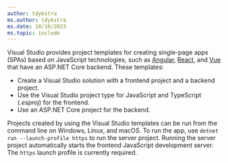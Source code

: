 ```yaml
---
author: tdykstra
ms.author: tdykstra
ms.date: 10/10/2023
ms.topic: include
---
```

Visual Studio provides project templates for creating single-page apps (SPAs) based on JavaScript technologies, such as [Angular](https://angular.dev/), [React](https://react.dev/), and [Vue](https://vuejs.org/) that have an ASP.NET Core backend. These templates:

* Create a Visual Studio solution with a frontend project and a backend project.
* Use the Visual Studio project type for JavaScript and TypeScript (*.esproj*) for the frontend.
* Use an ASP.NET Core project for the backend.

Projects created by using the Visual Studio templates can be run from the command line on Windows, Linux, and macOS. To run the app, use `dotnet run --launch-profile https` to run the server project. Running the server project automatically starts the frontend JavaScript development server. The `https` launch profile is currently required.
